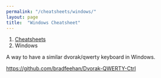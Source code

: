 ```yaml
---
permalink: "/cheatsheets/windows/"
layout: page
title:  "Windows Cheatsheet"
---
```

<ol class="breadcrumb">
  <li><a href="/cheatsheets">Cheatsheets</a></li>
  <li>Windows</li>
</ol>

A way to have a similar dvorak/qwerty keyboard in Windows.

https://github.com/bradfeehan/Dvorak-QWERTY-Ctrl
